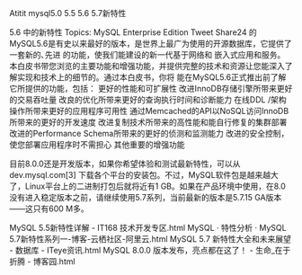 Atitit mysql5.0  5.5 5.6  5.7新特性




5.6 中的新特性
Topics: MySQL Enterprise Edition
Tweet
Share24
的MySQL5.6是有史以来最好的版本，是世界上最广为使用的开源数据库，它提供了一套新的､先进 的功能，使我们能建设的新一代基于网络和 嵌入式应用和服务。本白皮书带您浏览的主要功能和增强功能，并提供完整的技术和资源让您能深入了解实现和技术上的细节的。通过本白皮书，你将 能在MySQL5.6正式推出前了解它所提供的功能，包括：
更好的性能和可扩展性
改进InnoDB存储引擎所带来更好的交易吞吐量
改良的优化所带来更好的查询执行时间和诊断能力
在线DDL /架构操作所带来更好的应用程序可用性
通过Memcached的API以NoSQL访问InnoDB所带来的更好的开发速度
改进复制技术所带来的高性能和能自行修复的集群部署
改进的Performance Schema所带来的更好的侦测和监测能力
改进的安全控制，使您部署应用程序时不需担心
其他重要的增强功能


目前8.0.0还是开发版本，如果你希望体验和测试最新特性，可以从 dev.mysql.com[3] 下载各个平台的安装包。不过，MySQL软件包是越来越大了，Linux平台上的二进制打包后就将近有1 GB。如果在产品环境中使用，在8.0没有进入稳定版本之前，请继续使用5.7系列，当前最新的版本是5.7.15 GA版本——这只有600 M多。


MySQL 5.5新特性详解 - IT168 技术开发专区.html
MySQL · 特性分析 · MySQL 5.7新特性系列一-博客-云栖社区-阿里云.html
MySQL 5.7 新特性大全和未来展望 - 数据库 - ITeye资讯.html
MySQL 8.0.0 版本发布，亮点都在这了！ - 生命_在于折腾 - 博客园.html
